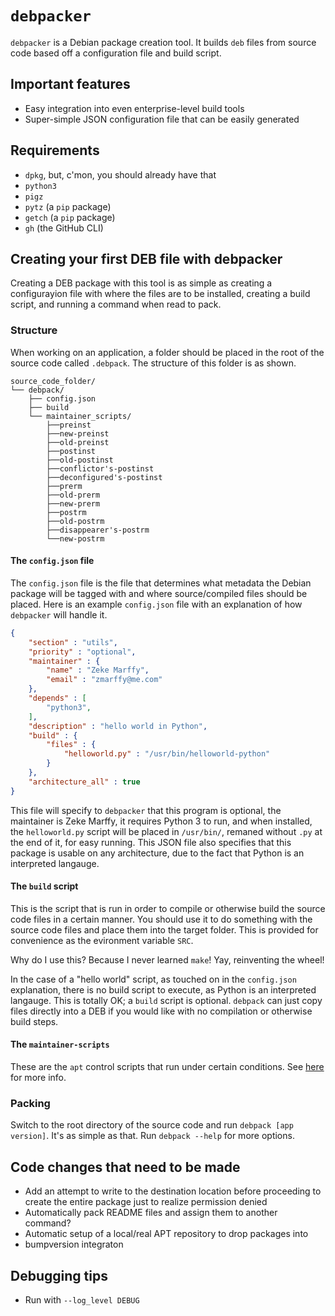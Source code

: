 # `debpacker`

`debpacker` is a Debian package creation tool. It builds `deb` files from source code based off a configuration file and build script.

## Important features

* Easy integration into even enterprise-level build tools
* Super-simple JSON configuration file that can be easily generated

## Requirements

* `dpkg`, but, c'mon, you should already have that
* `python3`
* `pigz`
* `pytz` (a `pip` package)
* `getch` (a `pip` package)
* `gh` (the GitHub CLI)

## Creating your first DEB file with debpacker

Creating a DEB package with this tool is as simple as creating a configurayion file with where the files are to be installed, creating a build script, and running a command when read to pack.

### Structure

When working on an application, a folder should be placed in the root of the source code called `.debpack`. The structure of this folder is as shown.

```text
source_code_folder/
└── debpack/
    ├── config.json
    ├── build
    └── maintainer_scripts/
        ├──preinst
        ├──new-preinst
        ├──old-preinst
        ├──postinst
        ├──old-postinst
        ├──conflictor's-postinst
        ├──deconfigured's-postinst
        ├──prerm
        ├──old-prerm
        ├──new-prerm
        ├──postrm
        ├──old-postrm
        ├──disappearer's-postrm
        └──new-postrm
```

#### The `config.json` file

The `config.json` file is the file that determines what metadata the Debian package will be tagged with and where source/compiled files should be placed. Here is an example `config.json` file with an explanation of how `debpacker` will handle it.

```json
{
    "section" : "utils",
    "priority" : "optional",
    "maintainer" : {
        "name" : "Zeke Marffy",
        "email" : "zmarffy@me.com"
    },
    "depends" : [
        "python3",
    ],
    "description" : "hello world in Python",
    "build" : {
        "files" : {
            "helloworld.py" : "/usr/bin/helloworld-python"
        }
    },
    "architecture_all" : true
}
```

This file will specify to `debpacker` that this program is optional, the maintainer is Zeke Marffy, it requires Python 3 to run, and when installed, the `helloworld.py` script will be placed in `/usr/bin/`, remaned without `.py` at the end of it, for easy running. This JSON file also specifies that this package is usable on any architecture, due to the fact that Python is an interpreted langauge.

#### The `build` script

This is the script that is run in order to compile or otherwise build the source code files in a certain manner. You should use it to do something with the source code files and place them into the target folder. This is provided for convenience as the evironment variable `SRC`.

Why do I use this? Because I never learned `make`! Yay, reinventing the wheel!

In the case of a "hello world" script, as touched on in the `config.json` explanation, there is no build script to execute, as Python is an interpreted langauge. This is totally OK; a `build` script is optional. `debpack` can just copy files directly into a DEB if you would like with no compilation or otherwise build steps.

#### The `maintainer-scripts`

These are the `apt` control scripts that run under certain conditions. See [here](https://www.debian.org/doc/manuals/maint-guide/dreq.en.html) for more info.

### Packing

Switch to the root directory of the source code and run `debpack [app version]`. It's as simple as that. Run `debpack --help` for more options.

## Code changes that need to be made

* Add an attempt to write to the destination location before proceeding to create the entire package just to realize permission denied
* Automatically pack README files and assign them to another command?
* Automatic setup of a local/real APT repository to drop packages into
* bumpversion integraton

## Debugging tips

* Run with `--log_level DEBUG`
